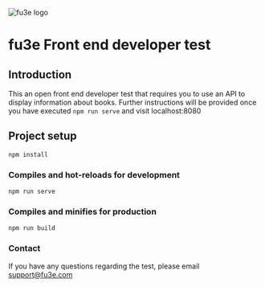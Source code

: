 ![fu3e logo](https://app.fu3e.uk/files/images/fu3e-logo.png "fu3e logo")

# fu3e Front end developer test

## Introduction
This an open front end developer test that requires you to use an API to display information about books. Further instructions will be provided once you have executed `npm run serve` and visit localhost:8080

## Project setup
```
npm install
```

### Compiles and hot-reloads for development
```
npm run serve
```

### Compiles and minifies for production
```
npm run build
```

### Contact
If you have any questions regarding the test, please email support@fu3e.com
